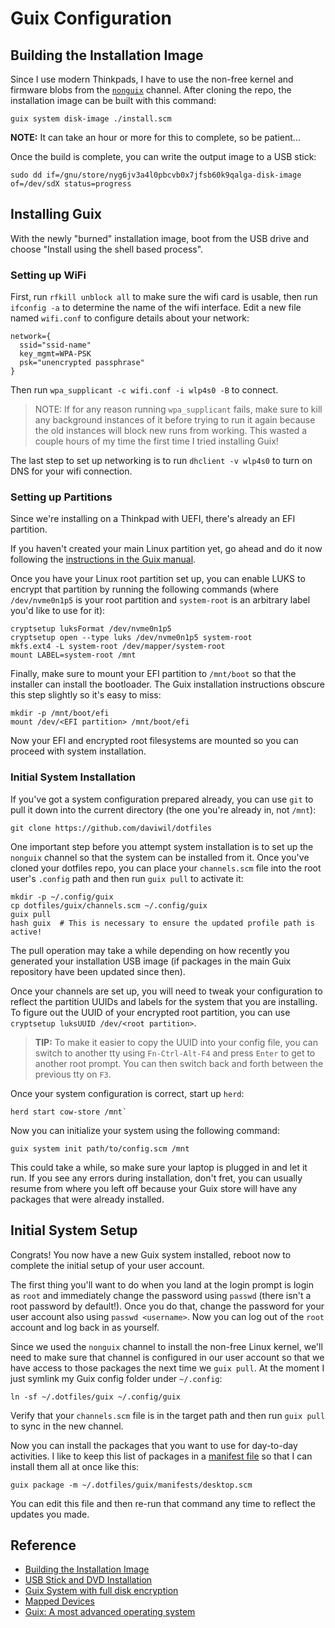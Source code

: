 # Guix Configuration

## Building the Installation Image

Since I use modern Thinkpads, I have to use the non-free kernel and firmware
blobs from the [`nonguix`](https://gitlab.com/nonguix/nonguix) channel.  After
cloning the repo, the installation image can be built with this command:

```shell
guix system disk-image ./install.scm
```

**NOTE:** It can take an hour or more for this to complete, so be patient...

Once the build is complete, you can write the output image to a USB stick:

```shell
sudo dd if=/gnu/store/nyg6jv3a4l0pbcvb0x7jfsb60k9qalga-disk-image of=/dev/sdX status=progress
```

## Installing Guix

With the newly "burned" installation image, boot from the USB drive and choose
"Install using the shell based process".

### Setting up WiFi

First, run `rfkill unblock all` to make sure the wifi card is usable, then run
`ifconfig -a` to determine the name of the wifi interface.  Edit a new file
named `wifi.conf` to configure details about your network:

```
network={
  ssid="ssid-name"
  key_mgmt=WPA-PSK
  psk="unencrypted passphrase"
}
```

Then run `wpa_supplicant -c wifi.conf -i wlp4s0 -B` to connect.

> NOTE: If for any reason running `wpa_supplicant` fails, make sure to kill any
> background instances of it before trying to run it again because the old
> instances will block new runs from working.  This wasted a couple hours of my
> time the first time I tried installing Guix!

The last step to set up networking is to run `dhclient -v wlp4s0` to turn on DNS
for your wifi connection.

### Setting up Partitions

Since we're installing on a Thinkpad with UEFI, there's already an EFI
partition.

If you haven't created your main Linux partition yet, go ahead and do it now
following the [instructions in the Guix
manual](https://guix.gnu.org/manual/en/guix.html#Disk-Partitioning).

Once you have your Linux root partition set up, you can enable LUKS to encrypt
that partition by running the following commands (where `/dev/nvme0n1p5` is your
root partition and `system-root` is an arbitrary label you'd like to use for
it):

```
cryptsetup luksFormat /dev/nvme0n1p5
cryptsetup open --type luks /dev/nvme0n1p5 system-root
mkfs.ext4 -L system-root /dev/mapper/system-root
mount LABEL=system-root /mnt
```

Finally, make sure to mount your EFI partition to `/mnt/boot` so that the
installer can install the bootloader.  The Guix installation instructions
obscure this step slightly so it's easy to miss:

```
mkdir -p /mnt/boot/efi
mount /dev/<EFI partition> /mnt/boot/efi
```

Now your EFI and encrypted root filesystems are mounted so you can proceed with
system installation.

### Initial System Installation

If you've got a system configuration prepared already, you can use `git` to pull
it down into the current directory (the one you're already in, not `/mnt`):

```
git clone https://github.com/daviwil/dotfiles
```

One important step before you attempt system installation is to set up the
`nonguix` channel so that the system can be installed from it.  Once you've
cloned your dotfiles repo, you can place your `channels.scm` file into the root
user's `.config` path and then run `guix pull` to activate it:

```
mkdir -p ~/.config/guix
cp dotfiles/guix/channels.scm ~/.config/guix
guix pull
hash guix  # This is necessary to ensure the updated profile path is active!
```

The pull operation may take a while depending on how recently you generated your
installation USB image (if packages in the main Guix repository have been
updated since then).

Once your channels are set up, you will need to tweak your configuration to
reflect the partition UUIDs and labels for the system that you are installing.
To figure out the UUID of your encrypted root partition, you can use `cryptsetup
luksUUID /dev/<root partition>`.

> **TIP:** To make it easier to copy the UUID into your config file, you can
> switch to another tty using `Fn-Ctrl-Alt-F4` and press `Enter` to get to
> another root prompt.  You can then switch back and forth between the previous
> tty on `F3`.

Once your system configuration is correct, start up `herd`:

```
herd start cow-store /mnt`
```

Now you can initialize your system using the following command:

```
guix system init path/to/config.scm /mnt
```

This could take a while, so make sure your laptop is plugged in and let it run.
If you see any errors during installation, don't fret, you can usually resume
from where you left off because your Guix store will have any packages that were
already installed.

## Initial System Setup

Congrats!  You now have a new Guix system installed, reboot now to complete the
initial setup of your user account.

The first thing you'll want to do when you land at the login prompt is login as
`root` and immediately change the password using `passwd` (there isn't a root
password by default!).  Once you do that, change the password for your user
account also using `passwd <username>`.  Now you can log out of the `root`
account and log back in as yourself.

Since we used the `nonguix` channel to install the non-free Linux kernel, we'll
need to make sure that channel is configured in our user account so that we have
access to those packages the next time we `guix pull`.  At the moment I just
symlink my Guix config folder under `~/.config`:

```
ln -sf ~/.dotfiles/guix ~/.config/guix
```

Verify that your `channels.scm` file is in the target path and then run `guix
pull` to sync in the new channel.

Now you can install the packages that you want to use for day-to-day activities.
I like to keep this list of packages in a [manifest
file](../manifests/desktop.scm) so that I can install them all at once like
this:

```
guix package -m ~/.dotfiles/guix/manifests/desktop.scm
```

You can edit this file and then re-run that command any time to reflect the
updates you made.

## Reference

- [Building the Installation Image](https://guix.gnu.org/manual/en/html_node/Building-the-Installation-Image.html#Building-the-Installation-Image)
- [USB Stick and DVD Installation](https://guix.gnu.org/manual/en/html_node/USB-Stick-and-DVD-Installation.html#USB-Stick-and-DVD-Installation)
- [Guix System with full disk encryption](https://libreboot.org/docs/gnulinux/guix_system.html)
- [Mapped Devices](https://guix.gnu.org/manual/en/html_node/Mapped-Devices.html)
- [Guix: A most advanced operating system](https://ambrevar.xyz/guix-advance/)

